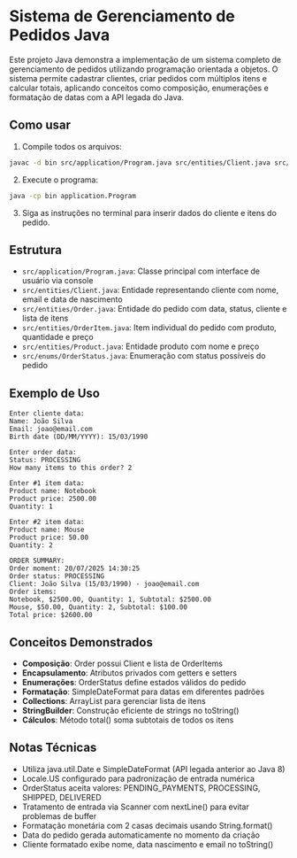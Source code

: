 # Sistema de Gerenciamento de Pedidos Java

Este projeto Java demonstra a implementação de um sistema completo de gerenciamento de pedidos utilizando programação orientada a objetos. O sistema permite cadastrar clientes, criar pedidos com múltiplos itens e calcular totais, aplicando conceitos como composição, enumerações e formatação de datas com a API legada do Java.

## Como usar

1. Compile todos os arquivos:
```bash
javac -d bin src/application/Program.java src/entities/Client.java src/entities/Order.java src/entities/OrderItem.java src/entities/Product.java src/enums/OrderStatus.java
```

2. Execute o programa:
```bash
java -cp bin application.Program
```

3. Siga as instruções no terminal para inserir dados do cliente e itens do pedido.

## Estrutura

* `src/application/Program.java`: Classe principal com interface de usuário via console
* `src/entities/Client.java`: Entidade representando cliente com nome, email e data de nascimento
* `src/entities/Order.java`: Entidade do pedido com data, status, cliente e lista de itens
* `src/entities/OrderItem.java`: Item individual do pedido com produto, quantidade e preço
* `src/entities/Product.java`: Entidade produto com nome e preço
* `src/enums/OrderStatus.java`: Enumeração com status possíveis do pedido

## Exemplo de Uso

```
Enter cliente data:
Name: João Silva
Email: joao@email.com
Birth date (DD/MM/YYYY): 15/03/1990

Enter order data:
Status: PROCESSING
How many items to this order? 2

Enter #1 item data:
Product name: Notebook
Product price: 2500.00
Quantity: 1

Enter #2 item data:
Product name: Mouse
Product price: 50.00
Quantity: 2

ORDER SUMMARY:
Order moment: 20/07/2025 14:30:25
Order status: PROCESSING
Client: João Silva (15/03/1990) - joao@email.com
Order items:
Notebook, $2500.00, Quantity: 1, Subtotal: $2500.00
Mouse, $50.00, Quantity: 2, Subtotal: $100.00
Total price: $2600.00
```

## Conceitos Demonstrados

* **Composição**: Order possui Client e lista de OrderItems
* **Encapsulamento**: Atributos privados com getters e setters
* **Enumerações**: OrderStatus define estados válidos do pedido
* **Formatação**: SimpleDateFormat para datas em diferentes padrões
* **Collections**: ArrayList para gerenciar lista de itens
* **StringBuilder**: Construção eficiente de strings no toString()
* **Cálculos**: Método total() soma subtotais de todos os itens

## Notas Técnicas

* Utiliza java.util.Date e SimpleDateFormat (API legada anterior ao Java 8)
* Locale.US configurado para padronização de entrada numérica
* OrderStatus aceita valores: PENDING_PAYMENTS, PROCESSING, SHIPPED, DELIVERED
* Tratamento de entrada via Scanner com nextLine() para evitar problemas de buffer
* Formatação monetária com 2 casas decimais usando String.format()
* Data do pedido gerada automaticamente no momento da criação
* Cliente formatado exibe nome, data nascimento e email no toString()